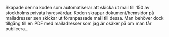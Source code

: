 Skapade denna koden som automatiserar att skicka ut mail till 150 av stockholms privata hyresvärdar.
Koden skrapar dokument/hemsidor på mailadresser sen skickar ut föranpassade mail till dessa. 
Man behöver dock tillgång till en PDF med mailadresser som jag är osäker på om man får publicera... 

